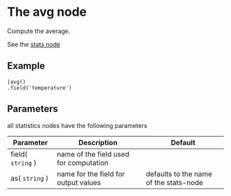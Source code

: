 The avg node
=====================

Compute the average.

See the [stats node](../stats.md)

Example
-------
```dfs  
|avg()
.field('temperature') 
```

Parameters
----------
all statistics nodes have the following parameters

Parameter     | Description | Default 
--------------|-------------|--------- 
field( `string` )|name of the field used for computation|
as( `string` )| name for the field for output values| defaults to the name of the stats-node
